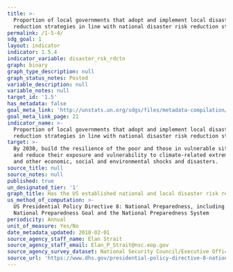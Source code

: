 ```yaml
---
title: >-
  Proportion of local governments that adopt and implement local disaster risk
  reduction strategies in line with national disaster risk reduction strategies
permalink: /1-5-4/
sdg_goal: 1
layout: indicator
indicator: 1.5.4
indicator_variable: disaster_rsk_rdctn
graph: binary
graph_type_description: null
graph_status_notes: Posted
variable_description: null
variable_notes: null
target_id: '1.5'
has_metadata: false
goal_meta_link: 'http://unstats.un.org/sdgs/files/metadata-compilation/Metadata-Goal-1.pdf'
goal_meta_link_page: 21
indicator_name: >-
  Proportion of local governments that adopt and implement local disaster risk
  reduction strategies in line with national disaster risk reduction strategies
target: >-
  By 2030, build the resilience of the poor and those in vulnerable situations
  and reduce their exposure and vulnerability to climate-related extreme events
  and other economic, social and environmental shocks and disasters.
source_title: null
source_notes: null
published: true
un_designated_tier: '1'
graph_title: Has the US established national and local disaster risk reduction strategies?
us_method_of_computation: >-
  US Presidential Policy Directive 8: National Preparedness, including the
  National Preparedness Goal and the National Preparedness System
periodicity: Annual
unit_of_measure: Yes/No
date_metadata_updated: 2018-02-01
source_agency_staff_name: Elan Strait
source_agency_staff_email: Elan_P_Strait@nsc.eop.gov
source_agency_survey_dataset: National Security Council/Executive Office of the President
source_url: 'https://www.dhs.gov/presidential-policy-directive-8-national-preparedness'
---
```

